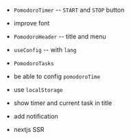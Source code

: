 - `PomodoroTimer` -- `START` and `STOP` button

- improve font

- `PomodoroHeader` -- title and menu

- `useConfig` -- with `lang`

- `PomodoroTasks`

- be able to config `pomodoroTime`

- use `localStorage`

- show timer and current task in title

- add notification

- nextjs SSR
